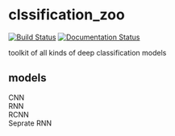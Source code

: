 # clssification_zoo

[![Build Status](https://travis-ci.com/lixinsu/classification_zoo.svg?branch=master)](https://travis-ci.com/lixinsu/classification_zoo)
[![Documentation Status](https://readthedocs.org/projects/classification-zoo/badge/?version=latest)](https://classification-zoo.readthedocs.io/en/latest/?badge=latest)

toolkit of all kinds of deep classification models
## models
CNN  
RNN  
RCNN  
Seprate RNN  
